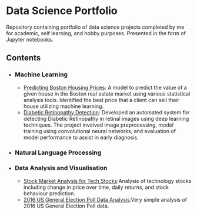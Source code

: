 # Data Science Portfolio
Repository containing portfolio of data science projects completed by me for academic, self learning, and hobby purposes. Presented in the form of Jupyter notebooks.

## Contents

- ### Machine Learning
	- [Predicting Boston Housing Prices](https://github.com/sujithprog/Projects/tree/main/Boston%20housing%20Analysis%20Project): A model to predict the value of a given house in the Boston real estate market using various statistical 
           analysis tools. Identified the best price that a client can sell their house utilizing machine learning.
   	- [Diabetic Retinopathy Detection](https://github.com/sujithprog/Projects/tree/main/Diabetic%20retinopathy%20detection): Developed an automated system for detecting Diabetic Retinopathy in retinal images using deep learning 
          techniques. The project involved image preprocessing, model training using convolutional neural networks, and evaluation of model performance to assist in early diagnosis.
   	


- ### Natural Language Processing


- ### Data Analysis and Visualisation
	
	- [Stock Market Analysis for Tech Stocks](https://github.com/sujithprog/Projects/tree/main/Stock%20Market%20Analysis):Analysis of technology stocks including change in price over time, daily returns, and stock behaviour prediction.
	- [2016 US General Election Poll Data Analysis](https://github.com/sujithprog/Projects/tree/main/2016%20General%20Election%20Poll%20Analysis):Very simple analysis of 2016 US General Election Poll data.


